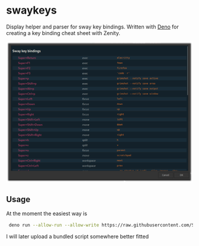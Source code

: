 # swaykeys

Display helper and parser for sway key bindings. Written with [Deno](https://deno.land/) for creating a key binding cheat sheet with Zenity.

![swk](./swk.png)

## Usage

At the moment the easiest way is

```sh
 deno run --allow-run --allow-write https://raw.githubusercontent.com/SirJson/swaykeys/trunk/main.ts
 ```

I will later upload a bundled script somewhere better fitted
